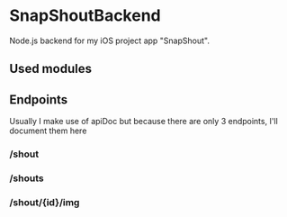 # SnapShoutBackend
Node.js backend for my iOS project app "SnapShout". 

## Used modules



## Endpoints

Usually I make use of apiDoc but because there are only 3 endpoints, I'll document them here

### /shout

### /shouts

### /shout/{id}/img
